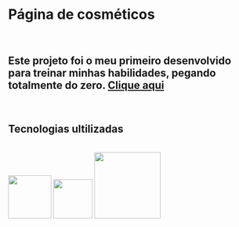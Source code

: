 <h1> Página de cosméticos </h1> 
<br>
<h2>Este projeto foi o meu primeiro desenvolvido para treinar minhas habilidades, pegando totalmente do zero. <a href="https://felippejfdev.github.io/pj-pag-maq/">Clique aqui</a></h2>
<br>
<h2>Tecnologias ultilizadas</h2>
<br>
  <img width= "88px" src= "https://img.shields.io/badge/HTML5-E34F26?style=for-the-badge&logo=html5&logoColor=white"/>

  <img width= "80px" src="https://img.shields.io/badge/CSS3-1572B6?style=for-the-badge&logo=css3&logoColor=white"/>

  <img width= "135px" src="https://img.shields.io/badge/JavaScript-323330?style=for-the-badge&logo=javascript&logoColor=F7DF1E"/>

